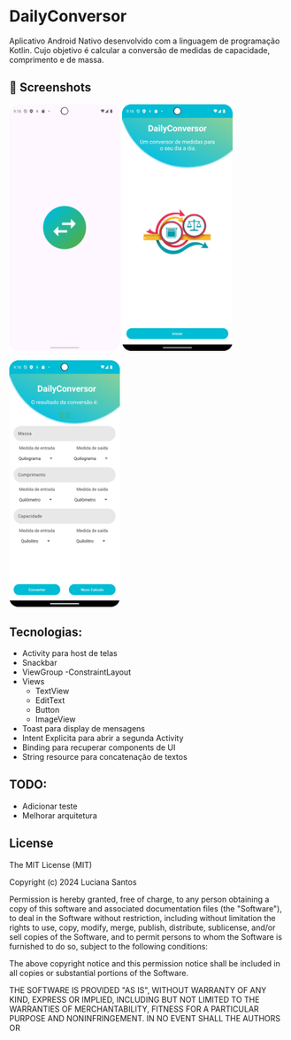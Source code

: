 # DailyConversor

Aplicativo Android Nativo desenvolvido com a linguagem de programação Kotlin. Cujo objetivo é calcular a conversão de medidas de capacidade, comprimento e de massa.

## :camera_flash: Screenshots

<img src="https://github.com/Luciana2202/DailyConversor/blob/master/dailyconversor_tela1.png" width=200/>              <img src="https://github.com/Luciana2202/DailyConversor/blob/master/dailyconversor_tela2.png" width=200/>

<img src="https://github.com/Luciana2202/DailyConversor/blob/master/dailyconversor_tela3.png" width=200/> 

## Tecnologias:

* Activity para host de telas
* Snackbar
* ViewGroup
    -ConstraintLayout
* Views
    - TextView
    - EditText
    - Button
    - ImageView
* Toast para display de mensagens
* Intent Explicita para abrir a segunda Activity
* Binding para recuperar components de UI
* String resource para concatenação de textos

## TODO:

* Adicionar teste
* Melhorar arquitetura

## License
The MIT License (MIT)

Copyright (c) 2024 Luciana Santos

Permission is hereby granted, free of charge, to any person obtaining a copy of
this software and associated documentation files (the "Software"), to deal in
the Software without restriction, including without limitation the rights to
use, copy, modify, merge, publish, distribute, sublicense, and/or sell copies of
the Software, and to permit persons to whom the Software is furnished to do so,
subject to the following conditions:

The above copyright notice and this permission notice shall be included in all
copies or substantial portions of the Software.

THE SOFTWARE IS PROVIDED "AS IS", WITHOUT WARRANTY OF ANY KIND, EXPRESS OR
IMPLIED, INCLUDING BUT NOT LIMITED TO THE WARRANTIES OF MERCHANTABILITY, FITNESS
FOR A PARTICULAR PURPOSE AND NONINFRINGEMENT. IN NO EVENT SHALL THE AUTHORS OR
